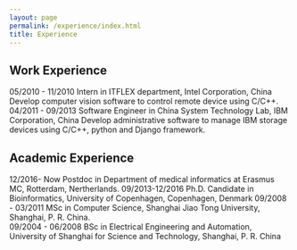 ```yaml
---
layout: page
permalink: /experience/index.html
title: Experience
---
```


## Work Experience

05/2010 - 11/2010   Intern in ITFLEX department, Intel Corporation, China 
	Develop computer vision software to control remote device using C/C++. 
04/2011 - 09/2013   Software Engineer in China System Technology Lab, IBM Corporation, China 
	Develop administrative software to manage IBM storage devices using C/C++, python and Django framework.


## Academic Experience
12/2016- Now        Postdoc in Department of medical informatics at Erasmus MC, Rotterdam, Nertherlands. 
09/2013-12/2016     Ph.D. Candidate in Bioinformatics,
                    University of Copenhagen, Copenhagen, Denmark 
09/2008 - 03/2011   MSc in Computer Science, 
                    Shanghai Jiao Tong University, Shanghai, P. R. China.  
09/2004 - 06/2008   BSc in Electrical Engineering and Automation,
                    University of Shanghai for Science and Technology, Shanghai, P. R. China

